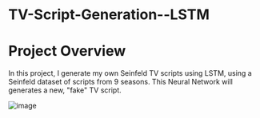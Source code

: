 # TV-Script-Generation--LSTM

# Project Overview
In this project, I generate my own Seinfeld TV scripts using LSTM, using a Seinfeld dataset of scripts from 9 seasons. 
This Neural Network will generates a new, "fake" TV script.

![image](https://github.com/user-attachments/assets/12e79eef-3e2d-40c5-85e0-bd21ee9d218f)
